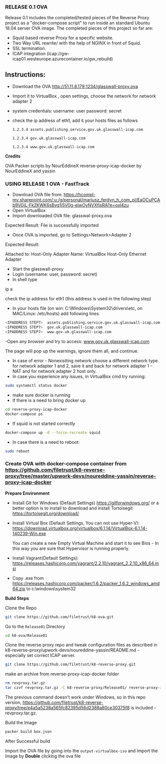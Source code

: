 ### RELEASE 0.1 OVA

Release 0.1 includes the completed/tested pieces of the Reverse Proxy project as a "docker-compose script" to run inside an standard Ubuntu 18.04 server OVA image. The completed pieces of this project so far are:

- Squid based reverse Proxy for a specific website.
- Two Way URL rewrite/ with the help of NGINX in front of Squid.
- SSL termination.
- ICAP integration (icap://gw-icap01.westeurope.azurecontainer.io/gw_rebuild)

## Instructions:
- Download the OVA http://51.11.8.179:1234/glasswall-proxy.ova
- Import it to VirtualBox , open settings, choose the network for network adapter 2
- system credentials:
username: user
password: secret
- check the ip address of eth1, add it your hosts files as follows

  `1.2.3.4 assets.publishing.service.gov.uk.glasswall-icap.com`

  `1.2.3.4 gov.uk.glasswall-icap.com`

  `1.2.3.4 www.gov.uk.glasswall-icap.com `


**Credits**

OVA Packer scripts by NourEddineX
reverse-proxy-icap-docker by NourEddineX and yassin


### USING RELEASE 1 OVA - FastTrack 

- Download OVA file from: https://hcompl-my.sharepoint.com/:u:/g/personal/mariusz_ferdyn_h_com_pl/EaOCuPCAb9VGjL-Fk2KWK6sBvg1j5V0g-eiwOyNVXfisRA?e=oxl4zu
- Open VirtualBox
- Import downloaded OVA file: glasswal-proxy.ova

Expected Result: File is successfully imported

- Once OVA is imported, go to Settings>Network>Adapter 2

Expected Result: 

Attached to: Host-Only Adapter
Name: VirtualBox Host-Only Ethernet Adapter

- Start the glasswall-proxy
- Login (username: user, password: secret)
- In shell type

ip a

check the ip address for eth1 (this address is used in the following step)

- In your hosts file (on win: C:\Windows\System32\drivers\etc, on MAC/Linux: /etc/hosts) add following lines
``` bash
<IPADDRESS STEP7>  assets.publishing.service.gov.uk.glasswall-icap.com
<IPADDRESS STEP7>  gov.uk.glasswall-icap.com
<IPADDRESS STEP7>  www.gov.uk.glasswall-icap.com
```
-Open any browser and try to access: www.gov.uk.glasswall-icap.com

The page will pop up the warnings, ignore them all, and continue. 


- In case of error - Nonexisiting network choose a different network type for network adapter 1 and 2, save it and back for network adapter 1 - NAT and for network adapter 2 host only.
- In case you experience any issues, in VirtualBox cmd try running:
``` bash
sudo systemctl status docker
```
- make sure docker is running
- If there is a need to bring docker up
``` bash
cd reverse-proxy-icap-docker
docker-compose ps
```
- If squid is not started correctly
``` bash
docker-compose up -d --force-recreate squid
```
- In case there is a need to reboot:
``` bash
sudo reboot
```


### Create OVA with docker-compose container from https://github.com/filetrust/k8-reverse-proxy/tree/master/upwork-devs/noureddine-yassin/reverse-proxy-icap-docker

**Prepare Environment**

- Install Git for Windows (Default Settings) https://gitforwindows.org/ or a better option is to install to download and install Tortoisegit https://tortoisegit.org/download/
- Install Virtual Box (Default Settings, You can not use Hyper-V): https://download.virtualbox.org/virtualbox/6.1.14/VirtualBox-6.1.14-140239-Win.exe
	
	You can create a new Empty Virtual Machine and start it to see Bios - In this way you are sure that Hypervisor is running properly.

- Install Vagrant(Default Settings): https://releases.hashicorp.com/vagrant/2.2.10/vagrant_2.2.10_x86_64.msi
- Copy .exe from https://releases.hashicorp.com/packer/1.6.2/packer_1.6.2_windows_amd64.zip to c:\windows\system32


**Build Steps**

Clone the Repo

``` bash
git clone https://github.com/filetrust/k8-ova.git
```

Go to the `Release01` Directory

``` bash
cd k8-ova/Release01
```

Clone the reverse proxy repo and tweak configuration files as described in k8-reverse-proxy/upwork-devs/noureddine-yassin/README.md - especially set correct ICAP server.

```bash
git clone https://github.com/filetrust/k8-reverse-proxy.git
```

make an archive from reverse-proxy-icap-docker folder

```bash
rm revproxy.tar.gz
tar czvf revproxy.tar.gz -C k8-reverse-proxy/Release01/ reverse-proxy-icap-docker/
```

The previous command doesn't work under Windows, so in this repo version, https://github.com/filetrust/k8-reverse-proxy/tree/e4a5a5238a565fc82395d56d2388a80ce30375f8 is included - revproxy.tar.gz.

Build the Image

``` bash
packer build box.json
```

After Successful build

Import the OVA file by going into the `output-virtualbox-iso` and Import the Image by **Double** clicking the ova file
